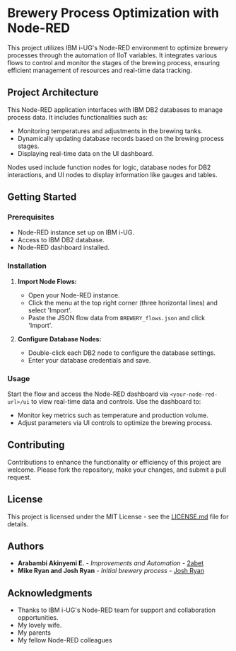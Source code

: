 # Brewery Process Optimization with Node-RED

This project utilizes IBM i-UG's Node-RED environment to optimize brewery processes through the automation of IIoT variables. It integrates various flows to control and monitor the stages of the brewing process, ensuring efficient management of resources and real-time data tracking.

## Project Architecture

This Node-RED application interfaces with IBM DB2 databases to manage process data. It includes functionalities such as:
- Monitoring temperatures and adjustments in the brewing tanks.
- Dynamically updating database records based on the brewing process stages.
- Displaying real-time data on the UI dashboard.

Nodes used include function nodes for logic, database nodes for DB2 interactions, and UI nodes to display information like gauges and tables.

## Getting Started

### Prerequisites
- Node-RED instance set up on IBM i-UG.
- Access to IBM DB2 database.
- Node-RED dashboard installed.

### Installation

1. **Import Node Flows:**
   - Open your Node-RED instance.
   - Click the menu at the top right corner (three horizontal lines) and select 'Import'.
   - Paste the JSON flow data from `BREWERY_flows.json` and click 'Import'.

2. **Configure Database Nodes:**
   - Double-click each DB2 node to configure the database settings.
   - Enter your database credentials and save.

### Usage

Start the flow and access the Node-RED dashboard via `<your-node-red-url>/ui` to view real-time data and controls. Use the dashboard to:
- Monitor key metrics such as temperature and production volume.
- Adjust parameters via UI controls to optimize the brewing process.

## Contributing

Contributions to enhance the functionality or efficiency of this project are welcome. Please fork the repository, make your changes, and submit a pull request.

## License

This project is licensed under the MIT License - see the [LICENSE.md](LICENSE.md) file for details.

## Authors

- **Arabambi Akinyemi E.** - *Improvements and Automation* - [2abet](https://github.com/2abet)
- **Mike Ryan and Josh Ryan** - *Initial brewery process* - [Josh Ryan]([https://github.com/JoshRyanEOG/i-UG_Education_Node-Red])

## Acknowledgments

- Thanks to IBM i-UG's Node-RED team for support and collaboration opportunities.
- My lovely wife.
- My parents
- My fellow Node-RED colleagues

